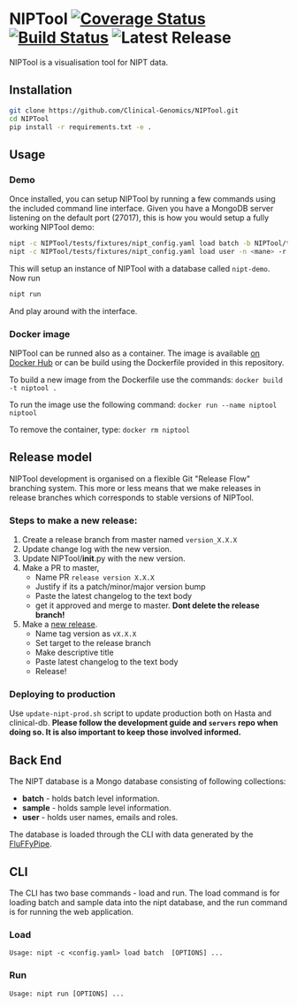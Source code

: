 # NIPTool  [![Coverage Status](https://coveralls.io/repos/github/Clinical-Genomics/NIPTool/badge.svg?branch=master)](https://coveralls.io/github/Clinical-Genomics/NIPTool?branch=master) [![Build Status](https://travis-ci.org/Clinical-Genomics/NIPTool.svg?branch=master)](https://travis-ci.org/Clinical-Genomics/NIPTool) ![Latest Release](https://img.shields.io/github/v/release/clinical-genomics/NIPTool)


NIPTool is a visualisation tool for NIPT data.

## Installation


```bash
git clone https://github.com/Clinical-Genomics/NIPTool.git
cd NIPTool
pip install -r requirements.txt -e .
```

## Usage

### Demo

Once installed, you can setup NIPTool by running a few commands using the included command line interface. Given you have a MongoDB server listening on the default port (27017), this is how you would setup a fully working NIPTool demo:

```bash
nipt -c NIPTool/tests/fixtures/nipt_config.yaml load batch -b NIPTool/tests/fixtures/valid_fluffy.csv
nipt -c NIPTool/tests/fixtures/nipt_config.yaml load user -n <mane> -r RW -e <mail>
```

This will setup an instance of NIPTool with a database called `nipt-demo`. Now run

```bash
nipt run
```
And play around with the interface.

### Docker image

NIPTool can be runned also as a container. The image is available [on Docker Hub](https://hub.docker.com/repository/docker/clinicalgenomics/niptool) or can be build using the Dockerfile provided in this repository.

To build a new image from the Dockerfile use the commands: `docker build -t niptool .`

To run the image use the following command: `docker run --name niptool niptool`

To remove the container, type: `docker rm niptool`


## Release model
NIPTool development is organised on a flexible Git "Release Flow" branching system. This more or less means that we make releases in release branches which corresponds to stable versions of NIPTool.

### Steps to make a new release:

1) Create a release branch from master named `version_X.X.X`
2) Update change log with the new version.
3) Update NIPTool/__init__.py with the new version.
4) Make a PR to master,
	- Name PR `release version X.X.X`
	- Justify if its a patch/minor/major version bump
	- Paste the latest changelog to the text body
	- get it approved and merge to master. **Dont delete the release branch!**
5) Make a [new release](https://github.com/Clinical-Genomics/NIPTool/releases/new).
	- Name tag version as `vX.X.X`
	- Set target to the release branch
	- Make descriptive title
	- Paste latest changelog to the text body
	- Release!

### Deploying to production

Use `update-nipt-prod.sh` script to update production both on Hasta and clinical-db. **Please follow the development guide and `servers` repo when doing so. It is also important to keep those involved informed.**

## Back End
The NIPT database is a Mongo database consisting of following collections:

- **batch** - holds batch level information.
- **sample** - holds sample level information.
- **user** - holds user names, emails and roles.

The database is loaded through the CLI with data generated by the [FluFFyPipe](https://github.com/Clinical-Genomics/fluffy).

## CLI
The CLI has two base commands - load and run. The load command is for loading batch and sample data into the nipt database, and the run command is for running the web application.

### Load


```
Usage: nipt -c <config.yaml> load batch  [OPTIONS] ...
```



### Run
```
Usage: nipt run [OPTIONS] ...

```
